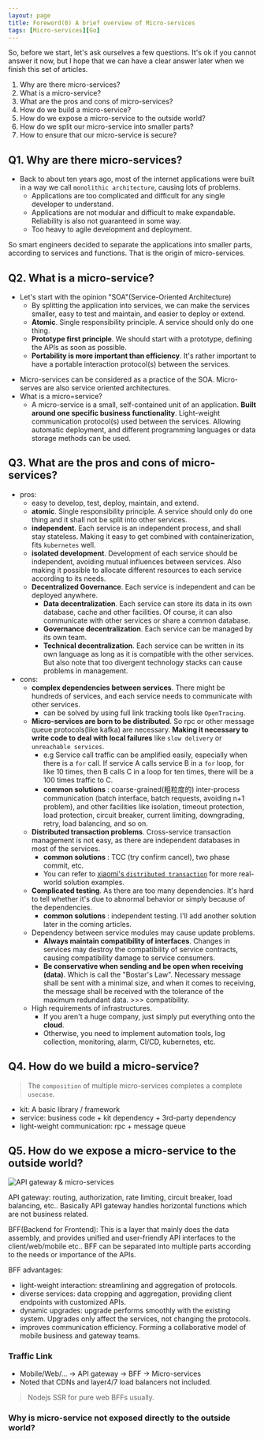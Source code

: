 ```yaml
---
layout: page
title: Foreword(0) A brief overview of Micro-services
tags: [Micro-services][Go]
---
```


<!-- markdownlint-disable MD032 MD004 -->

So, before we start, let's ask ourselves a few questions. It's ok if you cannot answer it now, but I hope that we can have a clear answer later when we finish this set of articles.

1. Why are there micro-services?
2. What is a micro-service?
3. What are the pros and cons of micro-services?
4. How do we build a micro-service?
5. How do we expose a micro-service to the outside world?
6. How do we split our micro-service into smaller parts?
7. How to ensure that our micro-service is secure?

## Q1. Why are there micro-services?

* Back to about ten years ago, most of the internet applications were built in a way we call `monolithic architecture`, causing lots of problems.
  + Applications are too complicated and difficult for any single developer to understand.
  + Applications are not modular and difficult to make expandable. Reliability is also not guaranteed in some way.
  + Too heavy to agile development and deployment.

So smart engineers decided to separate the applications into smaller parts, according to services and functions. That is the origin of micro-services.

## Q2. What is a micro-service?

* Let's start with the opinion "SOA"(Service-Oriented Architecture)
  + By splitting the application into services, we can make the services smaller, easy to test and maintain, and easier to deploy or extend.
  + **Atomic**. Single responsibility principle. A service should only do one thing.
  + **Prototype first principle**. We should start with a prototype, defining the APIs as soon as possible.
  + **Portability is more important than efficiency**. It's rather important to have a portable interaction protocol(s) between the services.
- Micro-services can be considered as a practice of the SOA. Micro-serves are also service oriented architectures.
- What is a micro=service?
  + A micro-service is a small, self-contained unit of an application. **Built around one specific business functionality**. Light-weight communication protocol(s) used between the services. Allowing automatic deployment, and different programming languages or data storage methods can be used.

## Q3. What are the pros and cons of micro-services?

* pros:
  - easy to develop, test, deploy, maintain, and extend.
  - **atomic**. Single responsibility principle. A service should only do one thing and it shall not be split into other services.
  - **independent**. Each service is an independent process, and shall stay stateless. Making it easy to get combined with containerization, fits `kubernetes` well.
  - **isolated development**. Development of each service should be independent, avoiding mutual influences between services. Also making it possible to allocate different resources to each service according to its needs.
  - **Decentralized Governance**. Each service is independent and can be deployed anywhere.
    + **Data decentralization**. Each service can store its data in its own database, cache and other facilities. Of course, it can also communicate with other services or share a common database.
    + **Governance decentralization**. Each service can be managed by its own team.
    + **Technical decentralization**. Each service can be written in its own language as long as it is compatible with the other services. But also note that too divergent technology stacks can cause problems in management.
* cons:
  - **complex dependencies between services**. There might be hundreds of services, and each service needs to communicate with other services.
    + can be solved by using full link tracking tools like `OpenTracing`.
  - **Micro-services are born to be distributed**. So rpc or other message queue protocols(like kafka) are necessary. **Making it necessary to write code to deal with local failures** like `slow delivery` or `unreachable services`.
    + e.g Service call traffic can be amplified easily, especially when there is a `for` call. If service A calls service B in a `for` loop, for like 10 times, then B calls C in a loop for ten times, there will be a 100 times traffic to C.
    + **common solutions** : coarse-grained(粗粒度的) inter-process communication (batch interface, batch requests, avoiding n+1 problem), and other facilities like isolation, timeout protection, load protection,  circuit breaker, current limiting, downgrading, retry, load balancing, and so on.
  - **Distributed transaction problems**. Cross-service transaction management is not easy, as there are independent databases in most of the services.
    + **common solutions** : TCC (try confirm cancel), two phase commit, etc.
    + You can refer to [xiaomi's `distributed transaction`](https://xiaomi-info.github.io/2020/01/02/distributed-transaction/) for more real-world solution examples.
  - **Complicated testing**. As there are too many dependencies. It's hard to tell whether it's due to abnormal behavior or simply because of the dependencies.
    + **common solutions** : independent testing. I'll add another solution later in the coming articles.
  - Dependency between service modules may cause update problems.
    + **Always maintain compatibility of interfaces**. Changes in services may destroy the compatibility of service contracts, causing compatibility damage to service consumers.
    + **Be conservative when sending and be open when receiving (data)**.  Which is call the "Bostar's Law". Necessary message shall be sent with a minimal size, and when it comes to receiving, the message shall be received with the tolerance of the maximum redundant data. >>> compatibility.
  - High requirements of infrastructures.
    + If you aren't a huge company, just simply put everything onto the **cloud**.
    + Otherwise, you need to implement automation tools, log collection, monitoring, alarm, CI/CD, kubernetes, etc.

## Q4. How do we build a micro-service?

> The `composition` of multiple micro-services completes a complete `usecase`.

* kit: A basic library / framework
* service: business code + kit dependency + 3rd-party dependency
* light-weight communication: rpc + message queue

## Q5. How do we expose a micro-service to the outside world?

![API gateway & micro-services](/assets/img/micro-service-column/APIgateway&microservices.png)

API gateway: routing, authorization, rate limiting, circuit breaker, load balancing, etc.. Basically API gateway handles horizontal functions which are not business related.

BFF(Backend for Frontend): This is a layer that mainly does the data assembly, and provides unified and user-friendly API interfaces to the client/web/mobile etc.. BFF can be separated into multiple parts according to the needs or importance of the APIs.

BFF advantages:
- light-weight interaction: streamlining and aggregation of protocols.
- diverse services: data cropping and aggregation, providing client endpoints with customized APIs.
- dynamic upgrades: upgrade performs smoothly with the existing system. Upgrades only affect the services, not changing the protocols.
- improves communication efficiency. Forming a collaborative model of mobile business and gateway teams.

### Traffic Link

* Mobile/Web/... -> API gateway -> BFF -> Micro-services
* Noted that CDNs and layer4/7 load balancers not included.
> Nodejs SSR for pure web BFFs usually.

### Why is micro-service not exposed directly to the outside world?
